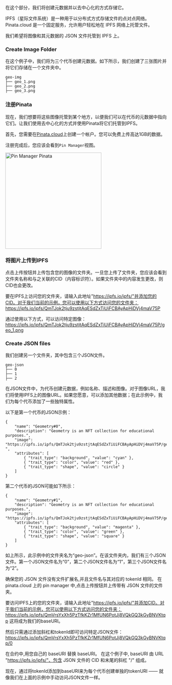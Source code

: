 在这个部分，我们将创建元数据并以去中心化的方式存储它。

IPFS（星际文件系统）是一种用于以分布式方式存储文件的点对点网络。Pinata.cloud 是一个固定服务，允许用户轻松地在 IPFS 网络上托管文件。

我们希望将图像和其元数据的 JSON 文件托管到 IPFS 上。

### Create Image Folder
在这个例子中，我们将为三个代币创建元数据。如下所示，我们创建了三张图片并将它们存储在一个文件夹中。
```
geo-img
├── geo_1.png
├── geo_2.png
├── geo_3.png
```

### 注册Pinata
现在，我们想要将这些图像托管到某个地方，以便我们可以在代币的元数据中指向它们。让我们使用去中心化的方式并使用Pinata将它们托管到IPFS。

首先，您需要在<a href="https://app.pinata.cloud/register" target="_blank">Pinata.cloud</a>上创建一个帐户。您可以免费上传高达1GB的数据。

注册完成后，您应该会看到`Pin Manager`视图。

<img src="https://i.imgur.com/yKpD65m.png" alt="Pin Manager Pinata" width="300"/>


### 将图片上传到IPFS
点击上传按钮并上传包含您的图像的文件夹。一旦您上传了文件夹，您应该会看到文件夹名称和与之关联的CID（内容标识符）。如果文件夹中的内容发生更改，则CID也会更改。


要在IPFS上访问您的文件夹，请输入此地址"https://ipfs.io/ipfs/"并添加您的CID。对于我们当前的示例，您可以使用以下方式访问您的文件夹：
<a href="https://ipfs.io/ipfs/QmTJok2tju9zstjtAqESdZxTiUiFCBAyApHiDVj4maV75P" target="_blank">
    https://ipfs.io/ipfs/QmTJok2tju9zstjtAqESdZxTiUiFCBAyApHiDVj4maV75P
</a>

通过使用以下方式，可以访问特定图像：
<a href="https://ipfs.io/ipfs/QmTJok2tju9zstjtAqESdZxTiUiFCBAyApHiDVj4maV75P/geo_1.png" target="_blank">
    https://ipfs.io/ipfs/QmTJok2tju9zstjtAqESdZxTiUiFCBAyApHiDVj4maV75P/geo_1.png
</a>

### Create JSON files
我们创建另一个文件夹，其中包含三个JSON文件。
```
geo-json
├── 0
├── 1
├── 2
```

在JSON文件中，为代币创建元数据，例如名称、描述和图像。对于图像URL，我们将使用IPFS上的图像URL。如果您愿意，可以添加其他数据；在此示例中，我们为每个代币添加了一些独特属性。

以下是第一个代币的JSON示例：
```
{
    "name": "Geometry#0",
    "description": "Geometry is an NFT collection for educational purposes.",
    "image": "https://ipfs.io/ipfs/QmTJok2tju9zstjtAqESdZxTiUiFCBAyApHiDVj4maV75P/geo_1.png
",
    "attributes": [
        { "trait_type": "background", "value": "cyan" },
        { "trait_type": "color", "value": "red" },
        { "trait_type": "shape", "value": "circle" }
    ]
}
```

第二个代币的JSON可能如下所示：
```
{
    "name": "Geometry#1",
    "description": "Geometry is an NFT collection for educational purposes.",
    "image": "https://ipfs.io/ipfs/QmTJok2tju9zstjtAqESdZxTiUiFCBAyApHiDVj4maV75P/geo_2.png",
    "attributes": [
        { "trait_type": "background", "value": "magenta" },
        { "trait_type": "color", "value": "green" },
        { "trait_type": "shape", "value": "square" }
    ]
}
```

如上所示，此示例中的文件夹名为“geo-json”。在该文件夹内，我们有三个JSON文件。第一个JSON文件名为“0”，第二个JSON文件名为“1”，第三个JSON文件名为“2”。

确保您的 JSON 文件没有文件扩展名,并且文件名与其对应的 tokenId 相同。
在 pinata.cloud 上的 pin manager 中,点击上传按钮并上传带有 JSON 文件的文件夹。

要访问IPFS上的您的文件夹，请输入此地址"https://ipfs.io/ipfs/"并添加CID。对于我们当前的示例，您可以使用以下方式访问您的文件夹：
<a href="https://ipfs.io/ipfs/QmVrsYxXh5PzTfkKZr1MfUN6PotJj8VQkGQ3kGyBNVKtqp" target="_blank">
    https://ipfs.io/ipfs/QmVrsYxXh5PzTfkKZr1MfUN6PotJj8VQkGQ3kGyBNVKtqp
</a>
这将成为我们的baseURI。

然后只需通过添加斜杠和tokenId即可访问特定JSON文件：
<a href="https://ipfs.io/ipfs/QmVrsYxXh5PzTfkKZr1MfUN6PotJj8VQkGQ3kGyBNVKtqp/0" target="_blank">
    https://ipfs.io/ipfs/QmVrsYxXh5PzTfkKZr1MfUN6PotJj8VQkGQ3kGyBNVKtqp/0
</a>

在合约中,用您自己的 baseURI 替换 baseURI。 在这个例子中, baseURI 由 URL "https://ipfs.io/ipfs/"、包含 JSON 文件的 CID 和末尾的斜杠 "/" 组成。

现在，通过将tokenId添加到baseURI来为每个代币创建单独的tokenURI —— 就像我们在上面的示例中手动访问JSON文件一样。
